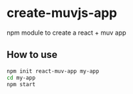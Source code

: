 # create-muvjs-app
npm module to create a react + muv app

## How to use

```bash
npm init react-muv-app my-app
cd my-app
npm start
```
